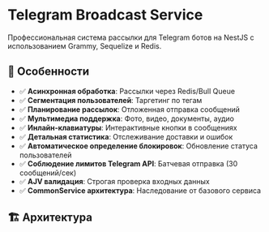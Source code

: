 # Telegram Broadcast Service

Профессиональная система рассылки для Telegram ботов на NestJS с использованием Grammy, Sequelize и Redis.

## 🚀 Особенности

- ✅ **Асинхронная обработка**: Рассылки через Redis/Bull Queue
- ✅ **Сегментация пользователей**: Таргетинг по тегам
- ✅ **Планирование рассылок**: Отложенная отправка сообщений
- ✅ **Мультимедиа поддержка**: Фото, видео, документы, аудио
- ✅ **Инлайн-клавиатуры**: Интерактивные кнопки в сообщениях
- ✅ **Детальная статистика**: Отслеживание доставки и ошибок
- ✅ **Автоматическое определение блокировок**: Обновление статуса пользователей
- ✅ **Соблюдение лимитов Telegram API**: Батчевая отправка (30 сообщений/сек)
- ✅ **AJV валидация**: Строгая проверка входных данных
- ✅ **CommonService архитектура**: Наследование от базового сервиса

## 🏗️ Архитектура